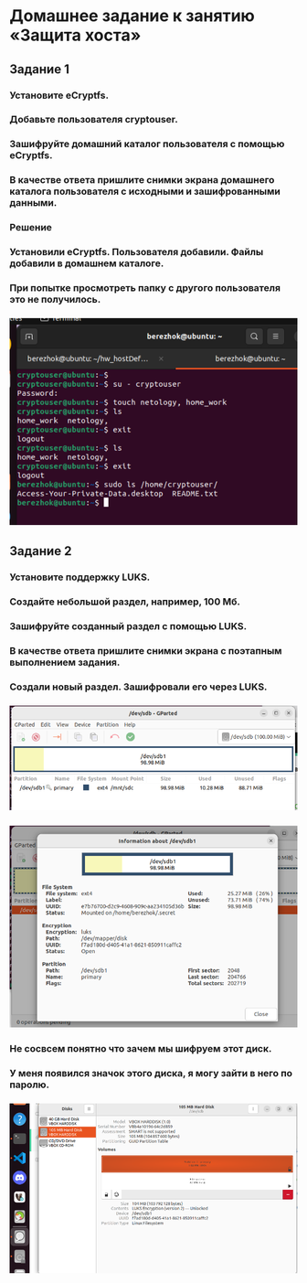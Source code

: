 # Домашнее задание к занятию «Защита хоста»

## Задание 1
### Установите eCryptfs.
### Добавьте пользователя cryptouser.
### Зашифруйте домашний каталог пользователя с помощью eCryptfs.
### В качестве ответа пришлите снимки экрана домашнего каталога пользователя с исходными и зашифрованными данными.

### Решение
### Установили eCryptfs. Пользователя добавили. Файлы добавили в домашнем каталоге. 
### При попытке просмотреть папку с другого пользователя это не получилось.
### ![](https://github.com/Berezhok/hw_hostDefense/blob/main/img/zad1.png)

## Задание 2
### Установите поддержку LUKS.
### Создайте небольшой раздел, например, 100 Мб.
### Зашифруйте созданный раздел с помощью LUKS.
### В качестве ответа пришлите снимки экрана с поэтапным выполнением задания.

### Создали новый раздел. Зашифровали его через LUKS.
### ![](https://github.com/Berezhok/hw_hostDefense/blob/main/img/sdb1.png)
### ![](https://github.com/Berezhok/hw_hostDefense/blob/main/img/sdb1Luks.png)
### Не сосвсем понятно что зачем мы шифруем этот диск.
### У меня появился значок этого диска, я могу зайти в него по паролю.
### ![](https://github.com/Berezhok/hw_hostDefense/blob/main/img/luks.png)
### 